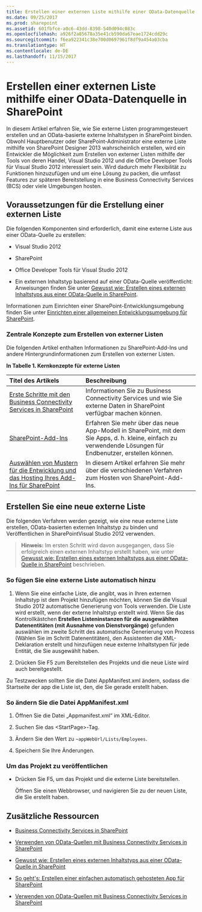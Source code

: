 ```yaml
---
title: Erstellen einer externen Liste mithilfe einer OData-Datenquelle in SharePoint
ms.date: 09/25/2017
ms.prod: sharepoint
ms.assetid: 601fbfce-a0c6-43dd-8398-540d094c083c
ms.openlocfilehash: a926f2a85678a35e41cb590da67eae1724cdd29c
ms.sourcegitcommit: f6ea922341c38e700d0697961f8df9a454a03cba
ms.translationtype: HT
ms.contentlocale: de-DE
ms.lasthandoff: 11/15/2017
---
```

# <a name="create-an-external-list-using-an-odata-data-source-in-sharepoint"></a>Erstellen einer externen Liste mithilfe einer OData-Datenquelle in SharePoint

In diesem Artikel erfahren Sie, wie Sie externe Listen programmgesteuert erstellen und an OData-basierte externe Inhaltstypen in SharePoint binden. Obwohl Hauptbenutzer oder SharePoint-Administrator eine externe Liste mithilfe von SharePoint Designer 2013 wahrscheinlich erstellen, wird ein Entwickler die Möglichkeit zum Erstellen von externer Listen mithilfe der Tools von deren Handel, Visual Studio 2012 und die Office Developer Tools für Visual Studio 2012 interessiert sein. Wird dadurch mehr Flexibilität zu Funktionen hinzuzufügen und um eine Lösung zu packen, die umfasst Features zur späteren Bereitstellung in eine Business Connectivity Services (BCS) oder viele Umgebungen hosten.
  
    
    


## <a name="prerequisites-for-creating-an-external-list"></a>Voraussetzungen für die Erstellung einer externen Liste
<a name="bkmk_Prereqs"> </a>

Die folgenden Komponenten sind erforderlich, damit eine externe Liste aus einer OData-Quelle zu erstellen:
  
    
    

- Visual Studio 2012
    
  
- SharePoint
    
  
- Office Developer Tools für Visual Studio 2012
    
  
- Ein externen Inhaltstyp basierend auf einer OData-Quelle veröffentlicht: Anweisungen finden Sie unter  [Gewusst wie: Erstellen eines externen Inhaltstyps aus einer OData-Quelle in SharePoint](how-to-create-an-external-content-type-from-an-odata-source-in-sharepoint.md).
    
  
Informationen zum Einrichten einer SharePoint-Entwicklungsumgebung finden Sie unter  [Einrichten einer allgemeinen Entwicklungsumgebung für SharePoint](set-up-a-general-development-environment-for-sharepoint.md).
  
    
    

### <a name="core-concepts-for-creating-external-lists"></a>Zentrale Konzepte zum Erstellen von externer Listen

Die folgenden Artikel enthalten Informationen zu SharePoint-Add-Ins und andere Hintergrundinformationen zum Erstellen von externer Listen.
  
    
    

**In Tabelle 1. Kernkonzepte für externe Listen**


|**Titel des Artikels**|**Beschreibung**|
|:-----|:-----|
| [Erste Schritte mit den Business Connectivity Services in SharePoint](get-started-with-business-connectivity-services-in-sharepoint.md) <br/> |Informationen Sie zu Business Connectivity Services und wie Sie externe Daten in SharePoint verfügbar machen können.  <br/> |
| [SharePoint-Add-Ins](http://msdn.microsoft.com/library/cd1eda9e-8e54-4223-93a9-a6ea0d18df70%28Office.15%29.aspx) <br/> |Erfahren Sie mehr über das neue App-Modell in SharePoint, mit dem Sie Apps, d. h. kleine, einfach zu verwendende Lösungen für Endbenutzer, erstellen können.  <br/> |
| [Auswählen von Mustern für die Entwicklung und das Hosting Ihres Add-Ins für SharePoint](http://msdn.microsoft.com/library/05ce5435-0a03-4ddc-976b-c33b08d03457%28Office.15%29.aspx) <br/> |In diesem Artikel erfahren Sie mehr über die verschiedenen Verfahren zum Hosten von SharePoint-Add-Ins.  <br/> |
   

## <a name="create-a-new-external-list"></a>Erstellen Sie eine neue externe Liste
<a name="bkmk_CreateNewVList"> </a>

Die folgenden Verfahren werden gezeigt, wie eine neue externe Liste erstellen, OData-basierten externen Inhaltstyp zu binden und Veröffentlichen in SharePointVisual Studio 2012 verwenden.
  
    
    

> **Hinweis:** Im ersten Schritt wird davon ausgegangen, dass Sie erfolgreich einen externen Inhaltstyp erstellt haben, wie unter  [Gewusst wie: Erstellen eines externen Inhaltstyps aus einer OData-Quelle in SharePoint](how-to-create-an-external-content-type-from-an-odata-source-in-sharepoint.md) beschrieben. 
  
    
    


### <a name="to-add-an-external-list-automatically"></a>So fügen Sie eine externe Liste automatisch hinzu


1. Wenn Sie eine einfache Liste, die angibt, was in Ihren externen Inhaltstyp ist dem Projekt hinzufügen möchten, können Sie die Visual Studio 2012 automatische Generierung von Tools verwenden. Die Liste wird erstellt, wenn der externe Inhaltstyp erstellt wird. Wenn Sie das Kontrollkästchen **Erstellen Listeninstanzen für die ausgewählten Datenentitäten (mit Ausnahme von Dienstvorgänge)** gefunden auswählen im zweite Schritt des automatische Generierung von Prozess (Wählen Sie im Schritt Datenentitäten), den Assistenten die XML-Deklaration erstellt und hinzufügen neue externe Inhaltstypen für jede Entität, die Sie ausgewählt haben.
    
  
2. Drücken Sie F5 zum Bereitstellen des Projekts und die neue Liste wird auch bereitgestellt.
    
  
Zu Testzwecken sollten Sie die Datei AppManifest.xml ändern, sodass die Startseite der app die Liste ist, den, die Sie gerade erstellt haben. 
  
    
    

### <a name="to-modify-the-appmanifestxml-file"></a>So ändern Sie die Datei AppManifest.xml


1. Öffnen Sie die Datei „Appmanifest.xml“ im XML-Editor.
    
  
2. Suchen Sie das \<StartPage\>-Tag.
    
  
3. Ändern Sie den Wert zu `~appWebUrl/Lists/Employees`.
    
  
4. Speichern Sie Ihre Änderungen.
    
  

### <a name="to-publish-the-project"></a>Um das Projekt zu veröffentlichen


- Drücken Sie F5, um das Projekt und die externe Liste bereitstellen. 
    
    Öffnen Sie einen Webbrowser, und navigieren Sie zu der neuen Liste, die Sie erstellt haben.
    
  

## <a name="additional-resources"></a>Zusätzliche Ressourcen
<a name="bkmk_AdditionalResources"> </a>


-  [Business Connectivity Services in SharePoint](business-connectivity-services-in-sharepoint.md)
    
  
-  [Verwenden von OData-Quellen mit Business Connectivity Services in SharePoint](using-odata-sources-with-business-connectivity-services-in-sharepoint.md)
    
  
-  [Gewusst wie: Erstellen eines externen Inhaltstyps aus einer OData-Quelle in SharePoint](how-to-create-an-external-content-type-from-an-odata-source-in-sharepoint.md)
    
  
-  [So geht's: Erstellen einer einfachen automatisch gehosteten App für SharePoint](http://msdn.microsoft.com/library/0572894d-c437-4b7d-8ac6-8405496e2145%28Office.15%29.aspx)
    
  
-  [Verwenden von OData-Quellen mit Business Connectivity Services in SharePoint](using-odata-sources-with-business-connectivity-services-in-sharepoint.md)
    
  


